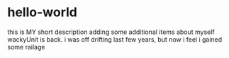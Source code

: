 # hello-world
this is MY short description
adding some additional items about myself
wackyUnit is back. i was off drifting last few years, but now i feel i gained some railage
